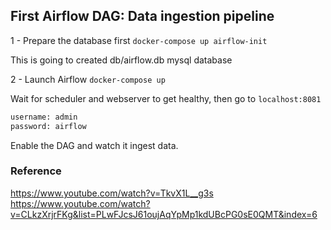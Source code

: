 ## First Airflow DAG: Data ingestion pipeline

1 - Prepare the database first `docker-compose up airflow-init`

This is going to created db/airflow.db mysql database

2 - Launch Airflow `docker-compose up`

Wait for scheduler and webserver to get healthy, then go to `localhost:8081` 

```python
username: admin
password: airflow
```

Enable the DAG and watch it ingest data.

### Reference
https://www.youtube.com/watch?v=TkvX1L__g3s
https://www.youtube.com/watch?v=CLkzXrjrFKg&list=PLwFJcsJ61oujAqYpMp1kdUBcPG0sE0QMT&index=6